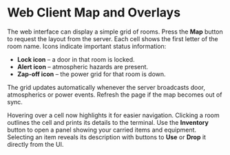 # Web Client Map and Overlays

The web interface can display a simple grid of rooms. Press the **Map** button to
request the layout from the server. Each cell shows the first letter of the room
name. Icons indicate important status information:

- **Lock icon** – a door in that room is locked.
- **Alert icon** – atmospheric hazards are present.
- **Zap‑off icon** – the power grid for that room is down.

The grid updates automatically whenever the server broadcasts door, atmospherics
or power events. Refresh the page if the map becomes out of sync.

Hovering over a cell now highlights it for easier navigation. Clicking a room
outlines the cell and prints its details to the terminal. Use the **Inventory**
button to open a panel showing your carried items and equipment. Selecting an
item reveals its description with buttons to **Use** or **Drop** it directly
from the UI.
